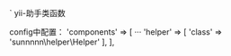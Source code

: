 `
yii-助手类函数

config中配置：
'components' => [
	···
    'helper' => [
		'class' => 'sunnnnn\helper\Helper'
	],
],